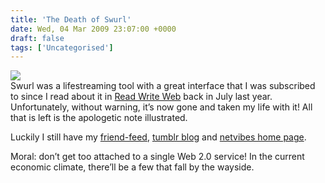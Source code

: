 ```yaml
---
title: 'The Death of Swurl'
date: Wed, 04 Mar 2009 23:07:00 +0000
draft: false
tags: ['Uncategorised']
---
```


[![](https://blog.cpjobling.net/wp-content/uploads/2016/11/6eba3-swurl-gone.png?w=300)](https://blog.cpjobling.net/wp-content/uploads/2016/11/6eba3-swurl-gone.png)  
Swurl was a lifestreaming tool with a great interface that I was subscribed to since I read about it in [Read Write Web](http://www.readwriteweb.com/archives/swurl_your_lifestream_made_bea.php) back in July last year. Unfortunately, without warning, it’s now gone and taken my life with it! All that is left is the apologetic note illustrated.

Luckily I still have my [friend-feed](http://friendfeed.com/cpjobling?start=30), [tumblr blog](http://cpjobling.tumblr.com/) and [netvibes home page](http://www.netvibes.com/crispyj#Latest).

Moral: don’t get too attached to a single Web 2.0 service! In the current economic climate, there’ll be a few that fall by the wayside.